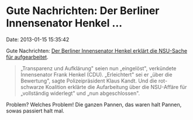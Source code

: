 Gute Nachrichten: Der Berliner Innensenator Henkel \...
=======================================================

Date: 2013-01-15 15:35:42

Gute Nachrichten: [Der Berliner Innensenator Henkel erklärt die
NSU-Sache für
aufgearbeitet](http://taz.de/Bilanz-von-Berlins-Sonderermittler/!109008/).

> „Transparenz und Aufklärung" seien nun „eingelöst", verkündete
> Innensenator Frank Henkel (CDU). „Erleichtert" sei er „über die
> Bewertung", sagte Polizeipräsident Klaus Kandt. Und die rot-schwarze
> Koalition erklärte die Aufarbeitung über die NSU-Affäre für
> „vollständig widerlegt" und „nun abgeschlossen".

Problem? Welches Problem! Die ganzen Pannen, das waren halt Pannen,
sowas passiert halt mal.
